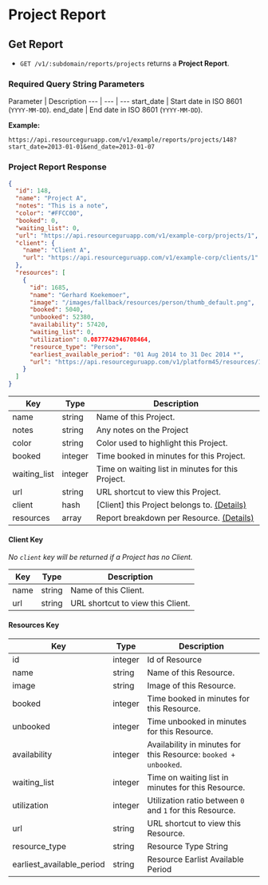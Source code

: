 # Project Report

## Get Report

* `GET /v1/:subdomain/reports/projects` returns a **Project Report**.

### Required Query String Parameters

Parameter | Description
--- | --- | ---
start_date | Start date in ISO 8601 (`YYYY-MM-DD`).
end_date | End date in ISO 8601 (`YYYY-MM-DD`).

**Example:**

```
https://api.resourceguruapp.com/v1/example/reports/projects/148?start_date=2013-01-01&end_date=2013-01-07
```

### Project Report Response

```json
{
  "id": 148,
  "name": "Project A",
  "notes": "This is a note",
  "color": "#FFCC00",
  "booked": 0,
  "waiting_list": 0,
  "url": "https://api.resourceguruapp.com/v1/example-corp/projects/1",
  "client": {
    "name": "Client A",
    "url": "https://api.resourceguruapp.com/v1/example-corp/clients/1"
  },
  "resources": [
    {
      "id": 1685,
      "name": "Gerhard Koekemoer",
      "image": "/images/fallback/resources/person/thumb_default.png",
      "booked": 5040,
      "unbooked": 52380,
      "availability": 57420,
      "waiting_list": 0,
      "utilization": 0.0877742946708464,
      "resource_type": "Person",
      "earliest_available_period": "01 Aug 2014 to 31 Dec 2014 *",
      "url": "https://api.resourceguruapp.com/v1/platform45/resources/1685"
    }
  ]
}
```

Key | Type | Description
--- | --- | ---
name | string | Name of this Project.
notes | string | Any notes on the Project
color | string | Color used to highlight this Project.
booked | integer | Time booked in minutes for this Project.
waiting_list | integer | Time on waiting list in minutes for this Project.
url | string | URL shortcut to view this Project.
client | hash | [Client] this Project belongs to. [(Details)](#client-key)
resources | array | Report breakdown per Resource. [(Details)](#resources-key)

#### Client Key
*No `client` key will be returned if a Project has no Client.*

Key | Type | Description
--- | --- | ---
name | string | Name of this Client.
url | string | URL shortcut to view this Client.

#### Resources Key

Key | Type | Description
--- | --- | ---
id | integer | Id of Resource
name | string | Name of this Resource.
image | string | Image of this Resource.
booked | integer | Time booked in minutes for this Resource.
unbooked | integer | Time unbooked in minutes for this Resource.
availability | integer | Availability in minutes for this Resource: `booked + unbooked`.
waiting_list | integer | Time on waiting list in minutes for this Resource.
utilization | integer | Utilization ratio between `0` and `1` for this Resource.
url | string | URL shortcut to view this Resource.
resource_type | string | Resource Type String
earliest_available_period | string | Resource Earlist Available Period
